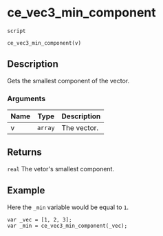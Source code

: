 # ce_vec3_min_component
`script`
```gml
ce_vec3_min_component(v)
```

## Description
Gets the smallest component of the vector.

### Arguments
| Name | Type | Description |
| ---- | ---- | ----------- |
| v | `array` | The vector. |

## Returns
`real` The vetor's smallest component.

## Example
Here the `_min` variable would be equal to `1`.
```gml
var _vec = [1, 2, 3];
var _min = ce_vec3_min_component(_vec);
```